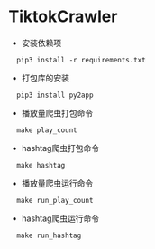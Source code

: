 # TiktokCrawler
* 安装依赖项
```shell
  pip3 install -r requirements.txt	
```
* 打包库的安装
```shell
  pip3 install py2app
```
* 播放量爬虫打包命令
```shell
  make play_count
```
* hashtag爬虫打包命令
```shell
  make hashtag
```
* 播放量爬虫运行命令
```shell
  make run_play_count
```
* hashtag爬虫运行命令
```shell
  make run_hashtag
```
